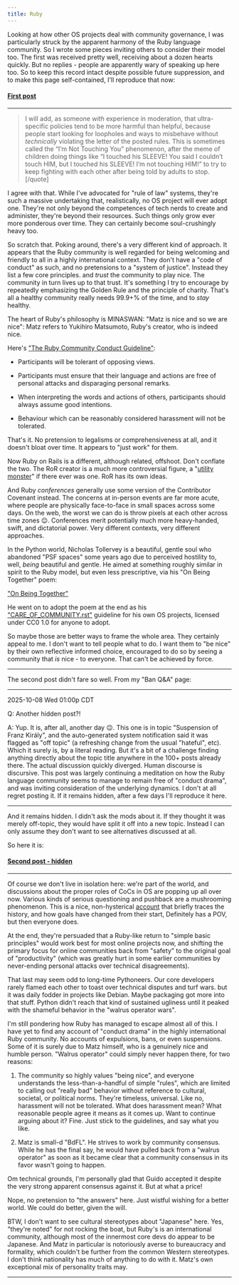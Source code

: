 ```yaml
---
title: Ruby
---
```


Looking  at how other OS projects deal with community governance, I
was particularly struck by the apparent harmony of the Ruby language
community. So I wrote some pieces inviting others to consider their
model too. The first was received pretty well, receiving about a
dozen hearts quickly. But no replies - people are apparently
wary of speaking up here too. So to keep this record intact
despite possible future  suppression, and to make this page self-contained,
I'll reproduce that now:

#### [First post](https://discuss.python.org/t/suspension-of-franz-kiraly/103776/104)

---

> I will add, as someone *with* experience in moderation, that ultra-specific policies tend to be more harmful than helpful, because people start looking for loopholes and ways to misbehave without *technically* violating the letter of the posted rules. This is sometimes called the “I’m Not Touching You” phenomenon, after the meme of children doing things like “I touched his SLEEVE! You said I couldn’t touch HIM, but I touched his SLEEVE! I’m not touching HIM!” to try to keep fighting with each other after being told by adults to stop.
[/quote]

I agree with that. While I've advocated for "rule of law" systems, they're such a massive undertaking that, realistically, no OS project will ever adopt one. They're not only beyond the competences of tech nerds to create and administer, they're beyond their resources. Such things only grow ever more ponderous over time. They can certainly become soul-crushingly heavy too.

So scratch that. Poking around, there's a very different kind of approach. It appears that the Ruby community is well regarded for being welcoming and friendly to all in a highly international context. They don't have a "code of conduct" as such, and no pretensions to a "system of justice". Instead they list a few core principles. and _trust_ the community to play nice. The community in turn lives up to that trust. It's something I try to encourage by repeatedly emphasizing the Golden Rule and the principle of charity. That's all a healthy community really needs 99.9+% of the time, and to _stay_ healthy.

The heart of Ruby's philosophy is MINASWAN: "Matz is nice and so we are nice": Matz refers to  Yukihiro Matsumoto, Ruby's creator, who is indeed nice.

Here's ["The Ruby Community Conduct Guideline"](https://www.ruby-lang.org/en/conduct/):

- Participants will be tolerant of opposing views.

- Participants must ensure that their language and actions are free of personal attacks and disparaging personal remarks.

- When interpreting the words and actions of others, participants should always assume good intentions.

- Behaviour which can be reasonably considered harassment will not be tolerated.

That's it. No pretension to legalisms or comprehensiveness at all, and it doesn't bloat over time. It appears to "just work" for them.

Now Ruby on Rails is a different, although related, offshoot. Don't conflate the two. The RoR creator is a much more controversial figure, a "[utility monster](util)" if there ever was one. RoR has its own ideas.

And Ruby _conferences_ generally use some version of the Contributor Covenant instead. The concerns at in-person events are far more acute, where people are physically face-to-face in small spaces across some days. On the web, the worst we can do is throw pixels at each other across time zones :wink:. Conferences merit potentially much more heavy-handed, swift, and dictatorial power. Very different contexts, very different approaches.

In the Python world, Nicholas Tollervey is a beautiful, gentle soul who abandoned "PSF spaces" some years ago due to perceived hostility to, well, _being_ beautiful and gentle. He aimed at something roughly similar in spirit to the Ruby model, but even less prescriptive, via his "On Being Together" poem:

["On Being Together"](https://ntoll.org/article/on-being-together/)

He went on to adopt the poem at the end as his ["CARE_OF_COMMUNITY.rst"](https://github.com/ntoll/being_together?tab=readme-ov-file) guideline for his own OS projects, licensed under CC0 1.0 for anyone to adopt.

So maybe those are better ways to frame the whole area. They certainly appeal to me. I don't want to tell people what to do. I want them to "be nice" by their own reflective informed choice, encouraged to do so by seeing a community that _is_ nice - to everyone. That can't be achieved by force.

---

The second post didn't fare so well. From my "Ban Q&A" page:

---

2025-10-08 Wed 01:00p CDT

Q: Another hidden post?!

A: Yup. It is, after all, another day 😉. This one is in topic "Suspension of Franz Király", and the auto-generated system notification said it was flagged as "off topic" (a refreshing change from the usual "hateful", etc). Which it surely is, by a literal reading. But it's a bit of a challenge finding anything directly about the topic title anywhere in the 100+ posts already there. The actual discussion quickly diverged. Human discourse is discursive. This post was largely continuing a meditation on how the Ruby language community seems to manage to remain free of "conduct drama", and was inviting consideration of the underlying dynamics. I don't at all regret posting it. If it remains hidden, after a few days I'll reproduce it here.

---

And it remains hidden. I didn't ask the mods about it. If they thought it was merely off-topic, they would have split it off into a new topic. Instead I can only assume they don't want to see alternatives discussed at all.

So here it is:

#### [Second post - hidden](https://discuss.python.org/t/suspension-of-franz-kiraly/103776/105)

---

Of course we don't live in isolation here: we're part of the world, and discussions about the proper roles of CoCs in OS are popping up all over now. Various kinds of serious questioning and pushback are a mushrooming phenomenon. This is a nice, non-hysterical [account](https://shujisado.org/2025/09/30/why-heavy-codes-of-conduct-are-unnecessary-for-most-open-source-projects/) that briefly traces the history, and how goals have changed from their start, Definitely has a POV, but then everyone does.

At the end, they're persuaded that a Ruby-like return to "simple basic principles" would work best for most online projects now, and shifting the primary focus for online communities back from "safety" to the original goal of "productivity" (which was greatly hurt in some earlier communities by never-ending personal attacks over technical disagreements).

That last may seem odd to long-time Pythoneers. Our core developers rarely flamed each other to toast over technical disputes and turf wars. but it was daily fodder in projects like Debian. Maybe packaging got more into that stuff. Python didn't reach that kind of sustained ugliness until it peaked with the shameful behavior in the "walrus operator wars".

I'm still pondering how Ruby has managed to escape almost all of this. I have yet to find any account of "conduct drama" in the highly international Ruby community. No accounts of expulsions, bans, or even suspensions. Some of it is surely due to Matz himself, who is a genuinely nice and humble person. "Walrus operator" could simply never happen there, for two reasons:

1. The community so highly values "being nice", and everyone understands the less-than-a-handful of simple "rules", which are limited to calling out "really bad" behavior without reference to cultural, societal, or political norms. They're timeless, universal. Like no, harassment will not be tolerated. What does harassment mean? What reasonable people agree it means as it comes up. Want to continue arguing about it? Fine. Just stick to the guidelines, and say what you like.

2. Matz is small-d "BdFL". He strives to work by community consensus. While he has the final say, he would have pulled back from a "walrus operator" as soon as it became clear that a community consensus in its favor wasn't going to happen.

Om technical grounds, I'm personally glad that Guido accepted it despite the very strong apparent consensus against it. But at what a price!

Nope, no pretension to "the answers" here. Just wistful wishing for a better world. We could do better, given the will.

BTW, I don't want to see cultural stereotypes about "Japanese" here. Yes, "they're noted" for not rocking the boat, but Ruby's is an international community, although most of the innermost core devs do appear to be Japanese. And Matz in particular is notoriously averse to bureaucracy and formality, which couldn't be further from the common Western stereotypes. I don't think nationality has much of anything to do with it. Matz's own exceptional mix of personality traits may.

---

